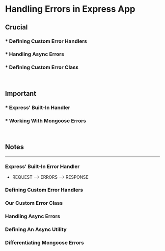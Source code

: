# Handling Errors in Express App

## Crucial 

### * Defining Custom Error Handlers
### * Handling Async Errors
### * Defining Custom Error Class

<br>

## Important 

### * Express' Built-In Handler
### * Working With Mongoose Errors

<br>

## Notes

<hr>

### Express' Built-In Error Handler
- REQUEST --> ERRORS --> RESPONSE

### Defining Custom Error Handlers

### Our Custom Error Class 

### Handling Async Errors

### Defining An Async Utility

### Differentiating Mongoose Errors